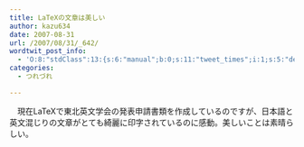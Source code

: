 ```yaml
---
title: LaTeXの文章は美しい
author: kazu634
date: 2007-08-31
url: /2007/08/31/_642/
wordtwit_post_info:
  - 'O:8:"stdClass":13:{s:6:"manual";b:0;s:11:"tweet_times";i:1;s:5:"delay";i:0;s:7:"enabled";i:1;s:10:"separation";s:2:"60";s:7:"version";s:3:"3.7";s:14:"tweet_template";b:0;s:6:"status";i:2;s:6:"result";a:0:{}s:13:"tweet_counter";i:2;s:13:"tweet_log_ids";a:1:{i:0;i:3203;}s:9:"hash_tags";a:0:{}s:8:"accounts";a:1:{i:0;s:7:"kazu634";}}'
categories:
  - つれづれ

---
```

<div class="section">
<p>
    　現在LaTeXで東北英文学会の発表申請書類を作成しているのですが、日本語と英文混じりの文章がとても綺麗に印字されているのに感動。美しいことは素晴らしい。
</p>
</div>